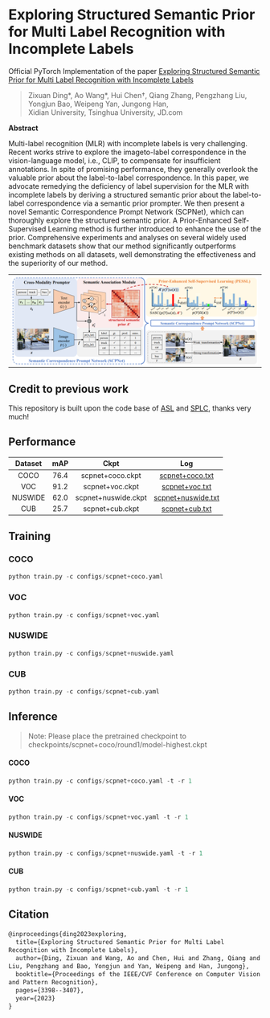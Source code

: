 # Exploring Structured Semantic Prior for Multi Label Recognition with Incomplete Labels

Official PyTorch Implementation of the paper [Exploring Structured Semantic Prior
for Multi Label Recognition with Incomplete Labels](https://openaccess.thecvf.com/content/CVPR2023/papers/Ding_Exploring_Structured_Semantic_Prior_for_Multi_Label_Recognition_With_Incomplete_CVPR_2023_paper.pdf)

> Zixuan Ding*, Ao Wang*, Hui Chen†, Qiang Zhang, Pengzhang Liu, Yongjun Bao, Weipeng Yan, Jungong Han,
> <br/> Xidian University, Tsinghua University, JD.com


**Abstract**

Multi-label recognition (MLR) with incomplete labels is very challenging. Recent works strive to explore the imageto-label correspondence in the vision-language model, i.e., CLIP, to compensate for insufficient annotations. In spite of promising performance, they generally overlook the
valuable prior about the label-to-label correspondence. In this paper, we advocate remedying the deficiency of label supervision for the MLR with incomplete labels by deriving a structured semantic prior about the label-to-label correspondence via a semantic prior prompter. We then present a novel Semantic Correspondence Prompt Network (SCPNet), which can thoroughly explore the structured semantic prior. A Prior-Enhanced Self-Supervised Learning method is further introduced to enhance the use of the prior. Comprehensive experiments and analyses on several widely used
benchmark datasets show that our method significantly outperforms existing methods on all datasets, well demonstrating the effectiveness and the superiority of our method.

<p align="center">
 <table class="tg">
  <tr>
    <td class="tg-c3ow"><img src="./figures/overview.png" align="center" width="600" ></td>
  </tr>
</table>
</p>


## Credit to previous work
This repository is built upon the code base of [ASL](https://github.com/Alibaba-MIIL/ASL) and [SPLC](https://github.com/xinyu1205/robust-loss-mlml), thanks very much!

## Performance

| Dataset | mAP | Ckpt | Log |
|:---: | :---: | :---: | :---: |
| COCO | 76.4 | scpnet+coco.ckpt  | [scpnet+coco.txt](logs/scpnet+coco.txt) |
| VOC | 91.2 | scpnet+voc.ckpt | [scpnet+voc.txt](logs/scpnet+voc.txt) |
| NUSWIDE | 62.0 | scpnet+nuswide.ckpt  | [scpnet+nuswide.txt](logs/scpnet+nuswide.txt) |
| CUB | 25.7 | scpnet+cub.ckpt | [scpnet+cub.txt](logs/scpnet+cub.txt) |

## Training

### COCO
```python
python train.py -c configs/scpnet+coco.yaml
```

### VOC
```python
python train.py -c configs/scpnet+voc.yaml
```

### NUSWIDE
```python
python train.py -c configs/scpnet+nuswide.yaml
```

### CUB
```python
python train.py -c configs/scpnet+cub.yaml
```

## Inference

> Note: Please place the pretrained checkpoint to checkpoints/scpnet+coco/round1/model-highest.ckpt

#### COCO
```python
python train.py -c configs/scpnet+coco.yaml -t -r 1
```

#### VOC
```python
python train.py -c configs/scpnet+voc.yaml -t -r 1
```

#### NUSWIDE
```python
python train.py -c configs/scpnet+nuswide.yaml -t -r 1
```

#### CUB
```python
python train.py -c configs/scpnet+cub.yaml -t -r 1
```

## Citation
```
@inproceedings{ding2023exploring,
  title={Exploring Structured Semantic Prior for Multi Label Recognition with Incomplete Labels},
  author={Ding, Zixuan and Wang, Ao and Chen, Hui and Zhang, Qiang and Liu, Pengzhang and Bao, Yongjun and Yan, Weipeng and Han, Jungong},
  booktitle={Proceedings of the IEEE/CVF Conference on Computer Vision and Pattern Recognition},
  pages={3398--3407},
  year={2023}
}
```